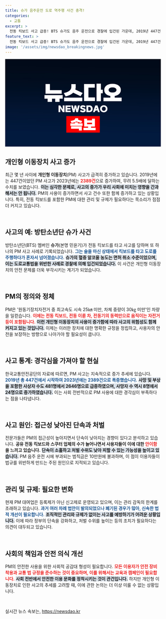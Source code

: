 ```yaml
---
title: 슈가 음주운전 도로 역주행 사건 충격!
categories:
  - 교통
excerpt: >
  전동 킥보드 사고 급증! BTS 슈가도 음주 운전으로 경찰에 입건된 가운데, 2019년 447건에서 2023년 무려 2389건으로 5.5배 증가. 보호 장비 미착용과 법규 위반에 대한 경각심이 필요하다.
feature_text: >
  전동 킥보드 사고 급증! BTS 슈가도 음주 운전으로 경찰에 입건된 가운데, 2019년 447건에서 2023년 무려 2389건으로 5.5배 증가. 보호 장비 미착용과 법규 위반에 대한 경각심이 필요하다.
image: '/assets/img/newsdao_breakingnews.jpg'
---
```


<p><img src="/assets/img/newsdao_breakingnews.jpg" alt="pcversion 속보" /></p>

<h2 data-ke-size="size26">개인형 이동장치 사고 증가</h2>

<p data-ke-size="size16">최근 몇 년 사이에 <b>개인형 이동장치</b>(PM) 사고가 급격히 증가하고 있습니다. 2019년에는 447건이었던 PM 사고가 2023년에는 <b><span style="color: #ee2323;">2389건</span></b>으로 증가하여, 무려 5.5배에 달하는 수치를 보였습니다. <b><span style="background-color: #21538527;">이는 심각한 문제로, 사고의 증가가 우리 사회에 미치는 영향을 간과해서는 안 됩니다.</span></b> PM의 사용이 증가하면서 사고 건수 또한 함께 증가하고 있는 상황입니다. 특히, 전동 킥보드를 포함한 PM에 대한 관리 및 규제가 필요하다는 목소리가 점점 더 커지고 있습니다.</p>

<p data-ke-size="size16">&nbsp;</p>

<h2 data-ke-size="size26">사고의 예: 방탄소년단 슈가 사건</h2>

<p data-ke-size="size16">방탄소년단(BTS) 멤버인 <b>슈가</b>(본명 민윤기)가 전동 킥보드를 타고 사고를 당하며 또 하나의 PM 사고 사례로 기록되었습니다. <b><span style="color: #1a5490;">그는 술을 마신 상태에서 킥보드를 타고 도로를 주행하다가 혼자서 넘어졌습니다.</span></b> <b><span style="background-color: #21538527;">슈가의 혈중 알코올 농도는 면허 취소 수준이었으며, 이는 도로교통법을 위반한 사례로 경찰에 의해 입건되었습니다.</span></b> 이 사건은 개인형 이동장치의 안전 문제를 더욱 부각시키는 계기가 되었습니다.</p>

<p data-ke-size="size16">&nbsp;</p>

<h2 data-ke-size="size26">PM의 정의와 정체</h2>

<p data-ke-size="size16">PM은 '원동기장치자전거 중 최고속도 시속 25㎞ 미만, 차체 중량이 30㎏ 미만'인 차량을 일컫습니다. <b><span style="color: #ee2323;">이에는 전동 킥보드, 전동 이륜 차, 전동기의 동력만으로 움직이는 자전거 등이 포함됩니다.</span></b> <b><span style="background-color: #21538527;">이런 개인형 이동장치의 사용이 증가함에 따라 사고의 위험성도 함께 커지고 있는 것입니다.</span></b> 이제는 이러한 장치에 대한 명확한 규정을 정립하고, 사용자의 안전을 보장하는 방향으로 나아가야 할 필요성이 큽니다.</p>

<p data-ke-size="size16">&nbsp;</p>

<h2 data-ke-size="size26">사고 통계: 경각심을 가져야 할 현실</h2>

<p data-ke-size="size16">한국교통안전공단의 자료에 따르면, PM 사고는 지속적으로 증가 추세에 있습니다. <b><span style="color: #1a5490;">2019년 총 447건에서 시작하여 2023년에는 2389건으로 폭증했습니다.</span></b> <b><span style="background-color: #21538527;">사망 및 부상을 포함한 사상자 수도 481명에서 2646명으로 급증하였으며, 사망자 수 역시 8명에서 24명으로 증가하였습니다.</span></b> 이는 사회 전반적으로 PM 사용에 대한 경각심이 부족하다는 점을 나타냅니다.</p>

<p data-ke-size="size16">&nbsp;</p>

<h2 data-ke-size="size26">사고 원인: 접근성 낮아진 단속과 처벌</h2>

<p data-ke-size="size16">전문가들은 PM의 접근성이 높아지면서 단속이 낮아지는 경향이 있다고 분석하고 있습니다. <b>공유 전동 킥보드와 스쿠터 업체의 수가 늘어나면서 사용자들이 이에 대한 <span style="color: #ee2323;">안이함</span>을 느끼고 있습니다.</b>  <b><span style="background-color: #21538527;">단속이 소홀하고 처벌 수위도 낮아 피할 수 있는 가능성을 높이고 있습니다.</span></b> PM 음주 운전 시에 부과되는 범칙금은 10만원에 불과하며, 이 점이 이용자들이 법규를 위반하게 만드는 주된 원인으로 지적되고 있습니다.</p>

<p data-ke-size="size16">&nbsp;</p>

<h2 data-ke-size="size26">관리 및 규제: 필요한 변화</h2>

<p data-ke-size="size16">현재 PM 대여업은 등록제가 아닌 신고제로 운영되고 있으며, 이는 관리 감독의 한계를 초래하고 있습니다. <b><span style="color: #1a5490;">과거 여러 차례 법안이 발의되었으나 폐기된 경우가 많아, 신속한 법적 개선이 필요합니다.</span></b> <b><span style="background-color: #21538527;">조직적인 관리와 규제가 없이는 사고를 예방하기가 어려운 상황입니다.</span></b> 이에 따라 정부의 단속을 강화하고, 처벌 수위를 높이는 등의 조치가 필요하다는 의견이 대두되고 있습니다.</p>

<p data-ke-size="size16">&nbsp;</p>

<h2 data-ke-size="size26">사회의 책임과 안전 의식 개선</h2>

<p data-ke-size="size16">PM의 안전한 사용을 위한 사회적 공감대 형성이 필요합니다. <b><span style="color: #ee2323;">모든 이용자가 안전 장비 착용과 교통 법 규정을 준수하는 것이 중요하며, 이를 위해서는 교육과 캠페인이 필요합니다.</span></b> <b><span style="background-color: #21538527;">사회 전반에서 안전한 이용 문화를 정착시키는 것이 관건입니다.</span></b> 하지만 개인형 이동장치로 인한 사고의 추세를 고려할 때, 이에 관한 논의는 더 이상 미룰 수 없는 상황입니다.</p>

<p data-ke-size="size16">&nbsp;</p>
실시간 뉴스 속보는, <a href="https://newsdao.kr" rel="dofollow">https://newsdao.kr</a>


